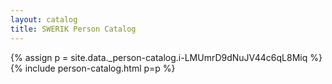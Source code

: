 ```yaml
---
layout: catalog
title: SWERIK Person Catalog
---
```

{% assign p = site.data._person-catalog.i-LMUmrD9dNuJV44c6qL8Miq %}
{% include person-catalog.html p=p %}

